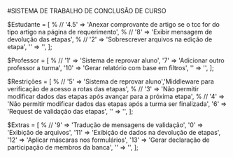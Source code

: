 #SISTEMA DE TRABALHO DE CONCLUSÃO DE CURSO



$Estudante = [
	% // '4.5' => 'Anexar comprovante de artigo se o tcc for do tipo artigo na página de requerimento',
	% // '8' => 'Exibir mensagem de devolução das etapas',
	% // '2' => 'Sobrescrever arquivos na edição de etapa',
	'' => '',
];

$Professor = [
	% // '1' => 'Sistema de reprovar aluno', 
	'7' => 'Adicionar outro professor a turma',
	'10' => 'Gerar relatório com base em filtros',
	'' => '',
];

$Restrições = [
	% // '5' => 'Sistema de reprovar aluno','Middleware para verificação de acesso a rotas das etapas',
	% // '3' => 'Não permitir modificar dados das etapas após avançar para a próxima etapa',
	% // '4' => 'Não permitir modificar dados das etapas após a turma ser finalizada',
	'6' => 'Request de validação das etapas',
	'' => '',
];

$Extras = [
	% // '9' => 'Tradução de mensagens de validação',
	'0' => 'Exibição de arquivos',
	'11' => 'Exibição de dados na devolução de etapas',
	'12' => 'Aplicar máscaras nos formulários',
	'13' => 'Gerar declaração de participação de membros da banca',
    '' => '',
];
